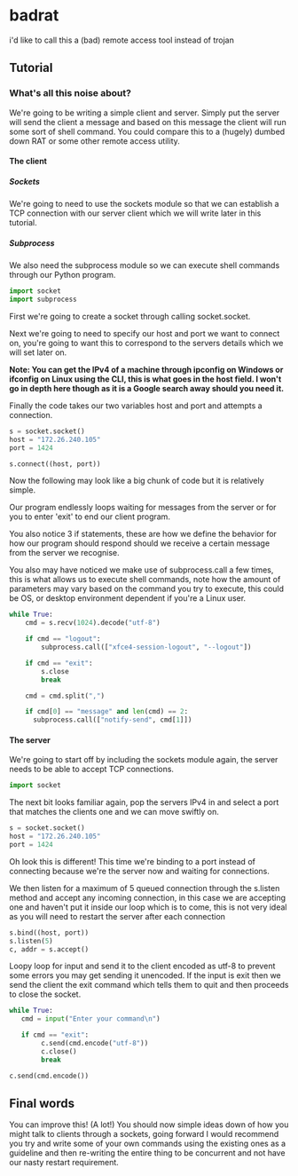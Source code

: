 # badrat
i'd like to call this a (bad) remote access tool instead of trojan


## Tutorial

### What's all this noise about?
We're going to be writing a simple client and server. Simply put the server will send the client a message
and based on this message the client will run some sort of shell command. You could compare this to a (hugely) dumbed down RAT or
some other remote access utility.


#### The client

##### Sockets
We're going to need to use the sockets module so that we can establish a TCP connection with our server client 
which we will write later in this tutorial.

##### Subprocess
We also need the subprocess module so we can execute shell commands through our Python program.

```python
import socket
import subprocess
```
First we're going to create a socket through calling socket.socket.

Next we're going to need to specify our host and port we want to connect on, you're going to want this to correspond to the
servers details which we will set later on. 

**Note: You can get the IPv4 of a machine through ipconfig on Windows or ifconfig on Linux using the CLI, 
this is what goes in the host field. I won't go in depth here though as it is a Google search away should you need it.**

Finally the code takes our two variables host and port and attempts a connection.
```python
s = socket.socket()
host = "172.26.240.105"
port = 1424

s.connect((host, port))
```

Now the following may look like a big chunk of code but it is relatively simple.

Our program endlessly loops waiting for messages from the server or for you to enter 'exit' to end our client program.

You also notice 3 if statements, these are how we define the behavior for how our program should respond should we receive
a certain message from the server we recognise.

You also may have noticed we make use of subprocess.call a few times, this is what allows us to execute shell commands,
note how the amount of parameters may vary based on the command you try to execute, this could be OS, or desktop environment
dependent if you're a Linux user.
```python
while True:
    cmd = s.recv(1024).decode("utf-8")

    if cmd == "logout":
        subprocess.call(["xfce4-session-logout", "--logout"])

    if cmd == "exit":
        s.close
        break

    cmd = cmd.split(",")

    if cmd[0] == "message" and len(cmd) == 2:
      subprocess.call(["notify-send", cmd[1]])
```

#### The server

We're going to start off by including the sockets module again, the server needs to be able to accept TCP connections.
```python
import socket
```

The next bit looks familiar again, pop the servers IPv4 in and select a port that matches the clients one and we can move
swiftly on.
```python
s = socket.socket()
host = "172.26.240.105"
port = 1424
```

Oh look this is different! This time we're binding to a port instead of connecting because we're the server now
and waiting for connections.

We then listen for a maximum of 5 queued connection through the s.listen method and accept any incoming connection, in this case
we are accepting one and haven't put it inside our loop which is to come, this is not very ideal as you will need to restart the 
server after each connection
```python
s.bind((host, port))
s.listen(5)
c, addr = s.accept()
```
Loopy loop for input and send it to the client encoded as utf-8 to prevent some errors you may get sending it unencoded.
If the input is exit then we send the client the exit command which tells them to quit and then proceeds to close the socket.

```python
while True:
   cmd = input("Enter your command\n")

   if cmd == "exit":
        c.send(cmd.encode("utf-8"))
        c.close()
        break

c.send(cmd.encode())
```

## Final words
You can improve this! (A lot!) You should now simple ideas down of how you might talk to clients through a sockets,
going forward I would recommend you try and write some of your own commands using the existing ones as a guideline and then
re-writing the entire thing to be concurrent and not have our nasty restart requirement.


